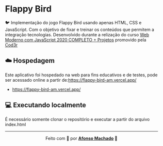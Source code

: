 # Flappy Bird

:bird: Implementação do jogo Flappy Bird usando apenas HTML, CSS e JavaScript. Com o objetivo de fixar e treinar os conteúdos que permitem a integração tecnologias. Desenvolvido durante a relização do curso [Web Moderno com JavaScript 2020 COMPLETO + Projetos](https://www.cod3r.com.br/courses/web-moderno) promovido pela [Cod3r](https://www.cod3r.com.br/)

## :cloud: Hospedagem

Este aplicativo foi hospedado na web para fins educativos e de testes, pode ser acessado online a partir de:https://flappy-bird-am.vercel.app/
  - https://flappy-bird-am.vercel.app/

## :computer: Executando localmente

É necessário somente clonar o repositório e executar a partir do arquivo index.html
 
 ---

<p align="center">Feito com 💜 por <strong><a href="https://www.linkedin.com/in/AfonsoMachado/">Afonso Machado</a> 🥰 </strong> </p>
